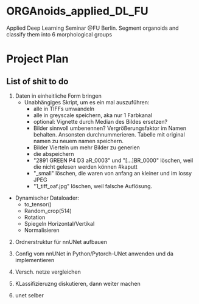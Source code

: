 # ORGAnoids_applied_DL_FU
Applied Deep Learning Seminar @FU Berlin. Segment organoids and classify them into 6 morphological groups 


# Project Plan
## List of shit to do

1. Daten in einheitliche Form bringen
   - Unabhängiges Skript, um es ein mal auszuführen:
     - alle in TIFFs umwandeln
     - alle in greyscale speichern, aka nur 1 Farbkanal
     - optional: Vignette durch Median des Bildes ersetzen?
     - Bilder sinnvoll umbenennen? Vergrößerungsfaktor im Namen behalten. Ansonsten durchnummerieren. Tabelle mit original namen zu neuem namen speichern.
     - Bilder Vierteln um mehr Bilder zu generien 
     - die abspeichern
     - "2891 GREEN P4 D3 aR_0003" und "[...]BR_0000" löschen, weil die nicht gelesen werden können #kaputt
     - "_small" löschen, die waren von anfang an kleiner und im lossy JPEG
     - "1_tiff_oaf.jpg" löschen, weil falsche Auflösung.
  - Dynamischer Dataloader:
     - to_tensor()
     - Random_crop(514)
     - Rotation
     - Spiegeln Horizontal/Vertikal
     - Normalisieren
2. Ordnerstruktur für nnUNet aufbauen
3. Config vom nnUNet in Python/Pytorch-UNet anwenden und da implementieren
4. Versch. netze vergleichen
5. KLassifizieruzng diskutieren, dann weiter machen


3. unet selber 
